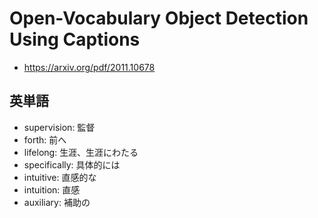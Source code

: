 # Open-Vocabulary Object Detection Using Captions

- https://arxiv.org/pdf/2011.10678

## 英単語
- supervision: 監督
- forth: 前へ
- lifelong: 生涯、生涯にわたる
- specifically: 具体的には
- intuitive: 直感的な
- intuition: 直感
- auxiliary: 補助の